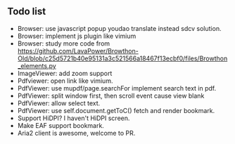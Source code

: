 ## Todo list
* Browser: use javascript popup youdao translate instead sdcv solution.
* Browser: implement js plugin like vimium
* Browser: study more code from https://github.com/LavaPower/Browthon-Old/blob/c25d5721b40e95131a3c521566a18467f13ecbf0/files/Browthon_elements.py
* ImageViewer: add zoom support
* Pdfviewer: open link like vimium.
* PdfViewer: use mupdf/page.searchFor implement search text in pdf.
* PdfViewer: split window first, then scroll event cause view blank
* PdfViewer: allow select text.
* PdfViewer: use self.document.getToC() fetch and render bookmark.
* Support HiDPI? I haven't HiDPI screen.
* Make EAF support bookmark.
* Aria2 client is awesome, welcome to PR.
